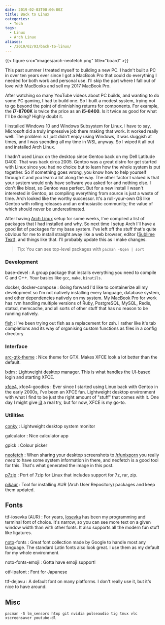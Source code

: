 ```yaml
---
date: 2019-02-03T00:00:00Z
title: Back to Linux
categories:
  - Tech
tags:
  - Linux
  - Arch Linux
aliases:
  - /2019/02/03/back-to-linux/
---
```


{{< figure src="images/arch-neofetch.png" title="board" >}}

This past summer I treated myself to building a new PC. I hadn't built a PC in over ten years ever since I got a MacBook Pro that could do everything I needed for both work and personal use. I'll skip the part where I fall out of love with MacBooks and sell my 2017 MacBook Pro.

After watching so many YouTube videos about PC builds, and wanting to do some PC gaming, I had to build one. So I built a modest system, trying not to go beyond the point of diminishing returns for components. For example, the **i7-8700K** is twice the price as an **i5-8400**. Is it twice as good for what I'll be doing? Highly doubt it.

I installed Windows 10 and Windows Subsystem for Linux. I have to say, Microsoft did a truly impressive job there making that work. It worked really well. The problem is I just didn't enjoy using Windows, it was sluggish at times, and I was spending all my time in WSL anyway. So I wiped it all out and installed Arch Linux.

I hadn't used Linux on the desktop since Gentoo back on my Dell Latitude D400. That was back circa 2005. Gentoo was a great distro for get started with Linux since you had no choice but to learn how the whole system is put together. So if something goes wrong, you know how to help yourself through it and you learn a lot along the way. The other factor I valued is that your system would only have software you asked for and nothing else. I don't like bloat, so Gentoo was perfect. But for a new install I wasn't interested in Gentoo, as compiling everything from source is just a waste of time. Arch looked like the worthy successor. It's a roll-your-own OS like Gentoo with rolling releases and an enthusiastic community; the value of which should never be underestimated.

After having [Arch Linux] setup for some weeks, I've compiled a list of packages that I had installed and why. So next time I setup Arch I'll have a good list of packages for my base system. I've left off the stuff that's quite obvious for me to install straight away like a web browser, editor ([Sublime Text]), and things like that. I'll probably update this as I make changes.

<!--more-->

> Tip: You can see top-level packages with `pacman -Qqen | sort`

### Development

base-devel
: A group package that installs everything you need to compile C and C++. Your basics like `gcc`, `make`, `binutils`.

docker, docker-compose
: Going forward I'd like to containerize all my development so I'm not natively installing every language, database system, and other dependencies natively on my system. My MacBook Pro for work has rvm handling multiple versions of Ruby, PostgreSQL, MySQL, Redis, statsd, memcache, and all sorts of other stuff that has no reason to be running natively.

[fish]
: I've been trying out fish as a replacement for zsh. I rather like it's tab completions and its way of organising custom functions as files in a config directory

### Interface

[arc-gtk-theme]
: Nice theme for GTX. Makes XFCE look a lot better than the default.

[lxdm]
: Lightweight desktop manager. This is what handles the UI-based login and starting XFCE.

[xfce4], xfce4-goodies
: Ever since I started using Linux back with Gentoo in the early 2000s, I've been an XFCE fan. Lightweight desktop environment with what I find to be just the right amount of "stuff" that comes with it. One day I might give [i3] a real try, but for now, XFCE is my go-to.

### Utilities

[conky]
: Lightweight desktop system monitor

galculator
: Nice calculator app

gpick
: Colour picker

[neofetch]
: When sharing your desktop screenshots to [/r/unixporn] you really *need* to have some system information in there, and neofetch is a good tool for this. That's what generated the image in this post.

[p7zip]
: Port of 7zip for Linux that includes support for 7z, rar, zip.

[pikaur]
: Tool for installing AUR (Arch User Repository) packages and keep them updated.

## Fonts

ttf-iosevka (AUR)
: For years, [Iosevka] has been my programming and terminal font of choice. It's narrow, so you can see more text on a given window width than with other fonts. It also supports all the modern fun stuff like ligatures.

[noto]-fonts
: Great font collection made by Google to handle most any language. The standard Latin fonts also look great. I use them as my default for my whole environment.

noto-fonts-emoji
: Gotta have emoji support!

otf-ipafont
: Font for Japanese

ttf-dejavu
: A default font on many platforms. I don't really use it, but it's nice to have around.

## Misc

```
pacman -S lm_sensors htop git nvidia pulseaudio tig tmux vlc xscreensaver youtube-dl
```


[/r/unixporn]: http://reddit.com/r/unixporn
[arc-gtk-theme]: https://github.com/horst3180/arc-theme
[Arch Linux]: https://www.archlinux.org/
[conky]: https://github.com/brndnmtthws/conky
[fish]: https://fishshell.com/
[i3]: https://i3wm.org/
[Iosevka]: http://typeof.net/Iosevka/
[lxdm]: https://wiki.lxde.org/en/LXDM
[neofetch]: https://github.com/dylanaraps/neofetch
[Noto]: https://www.google.com/get/noto/
[p7zip]: https://wiki.archlinux.org/index.php/p7zip
[pikaur]: https://github.com/actionless/pikaur
[Sublime Text]: https://www.sublimetext.com/
[xfce4]: https://www.xfce.org/
